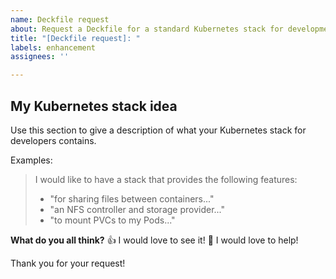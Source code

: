 ```yaml
---
name: Deckfile request
about: Request a Deckfile for a standard Kubernetes stack for development
title: "[Deckfile request]: "
labels: enhancement
assignees: ''

---
```


<!--

Hi 👋, thank you for submitting a Deckfile request to Wharf!

Don't forget to replace the title of this issue with a short
sentence that describes the Kubernetes stack of your request!

-->

## My Kubernetes stack idea

Use this section to give a description of what your Kubernetes stack for developers contains.

Examples:

> I would like to have a stack that provides the following features:
>
> - "for sharing files between containers..."
> - "an NFS controller and storage provider..."
> - "to mount PVCs to my Pods..."


**What do you all think?**
👍 I would love to see it!
🚀 I would love to help!

Thank you for your request!
